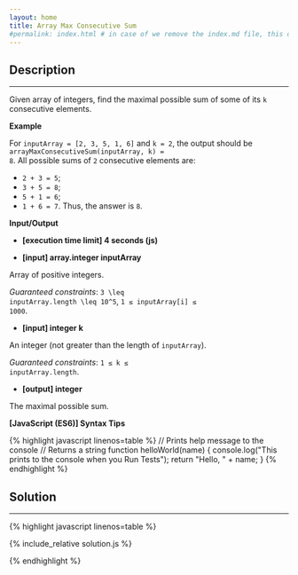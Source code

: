 ```yaml
---
layout: home
title: Array Max Consecutive Sum
#permalink: index.html # in case of we remove the index.md file, this doc will be the index page
---
```


<div class="row">
<div class="columnStmt" markdown="1">

## Description
------

Given array of integers, find the maximal possible sum of some of its <code>k</code> consecutive elements.

**Example**

For <code>inputArray = [2, 3, 5, 1, 6]</code> and <code>k = 2</code>, the output should be
<code>arrayMaxConsecutiveSum(inputArray, k) = 8</code>.
All possible sums of <code>2</code> consecutive elements are:

* <code>2 + 3 = 5</code>;
* <code>3 + 5 = 8</code>;
* <code>5 + 1 = 6</code>;
* <code>1 + 6 = 7</code>.
Thus, the answer is <code>8</code>.

**Input/Output**

* **[execution time limit] 4 seconds (js)**

* **[input] array.integer inputArray**

Array of positive integers.

*Guaranteed constraints*:
<code type='math/tex'>3 \leq inputArray.length \leq 10^5</code>,
<code>1 ≤ inputArray[i] ≤ 1000</code>.

* **[input] integer k**

An integer (not greater than the length of <code>inputArray</code>).

*Guaranteed constraints*:
<code>1 ≤ k ≤ inputArray.length</code>.

* **[output] integer**

The maximal possible sum.


**[JavaScript (ES6)] Syntax Tips**

{% highlight javascript linenos=table %}
// Prints help message to the console
// Returns a string
function helloWorld(name) {
    console.log("This prints to the console when you Run Tests");
    return "Hello, " + name;
}
{% endhighlight %}

</div>
<div class="columnSol" markdown="1">

## Solution
------

{% highlight javascript linenos=table %}

{% include_relative solution.js %}

{% endhighlight %}

</div>
</div>
